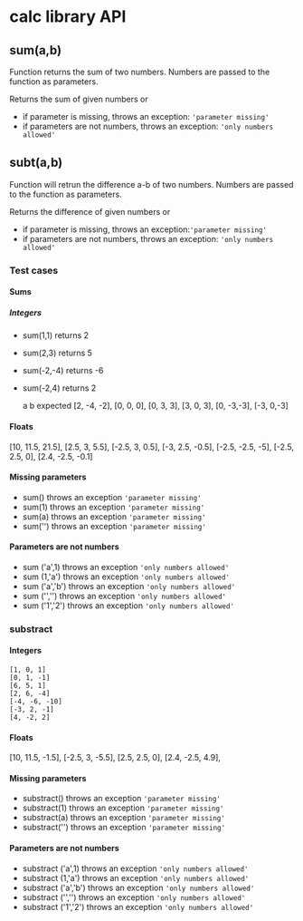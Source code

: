 # calc library API

## **sum(a,b)**

Function returns the sum of two numbers. Numbers are passed to the function as parameters.

Returns the sum of given numbers or

- if parameter is missing, throws an exception: `'parameter missing'`
- if parameters are not numbers, throws an exception: `'only numbers allowed'`

## **subt(a,b)**

Function will retrun the difference a-b of two numbers.
Numbers are passed to the function as parameters.

Returns the difference of given numbers or

- if parameter is missing, throws an exception:`'parameter missing'`
- if parameters are not numbers, throws an exception: `'only numbers allowed'`

### Test cases

#### Sums

##### Integers

- sum(1,1) returns 2
- sum(2,3) returns 5
- sum(-2,-4) returns -6
- sum(-2,4) returns 2

  a b expected
  [2, -4, -2],
  [0, 0, 0],
  [0, 3, 3],
  [3, 0, 3],
  [0, -3,-3],
  [-3, 0,-3]

#### Floats

[10, 11.5, 21.5],
[2.5, 3, 5.5],
[-2.5, 3, 0.5],
[-3, 2.5, -0.5],
[-2.5, -2.5, -5],
[-2.5, 2.5, 0],
[2.4, -2.5, -0.1]

#### Missing parameters

- sum() throws an exception `'parameter missing'`
- sum(1) throws an exception `'parameter missing'`
- sum(a) throws an exception `'parameter missing'`
- sum('') throws an exception `'parameter missing'`

#### Parameters are not numbers

- sum ('a',1) throws an exception `'only numbers allowed'`
- sum (1,'a') throws an exception `'only numbers allowed'`
- sum ('a','b') throws an exception `'only numbers allowed'`
- sum ('','') throws an exception `'only numbers allowed'`
- sum ('1','2') throws an exception `'only numbers allowed'`

### substract

#### Integers

    [1, 0, 1]
    [0, 1, -1]
    [6, 5, 1]
    [2, 6, -4]
    [-4, -6, -10]
    [-3, 2, -1]
    [4, -2, 2]

#### Floats

[10, 11.5, -1.5],
[-2.5, 3, -5.5],
[2.5, 2.5, 0],
[2.4, -2.5, 4.9],

#### Missing parameters

- substract() throws an exception `'parameter missing'`
- substract(1) throws an exception `'parameter missing'`
- substract(a) throws an exception `'parameter missing'`
- substract('') throws an exception `'parameter missing'`

#### Parameters are not numbers

- substract ('a',1) throws an exception `'only numbers allowed'`
- substract (1,'a') throws an exception `'only numbers allowed'`
- substract ('a','b') throws an exception `'only numbers allowed'`
- substract ('','') throws an exception `'only numbers allowed'`
- substract ('1','2') throws an exception `'only numbers allowed'`
